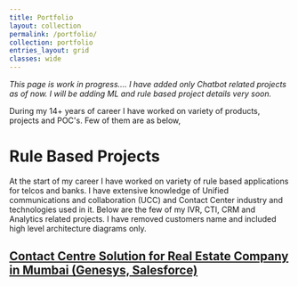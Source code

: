 ```yaml
---
title: Portfolio
layout: collection
permalink: /portfolio/
collection: portfolio
entries_layout: grid
classes: wide
---
```


*This page is work in progress.... I have added only Chatbot related projects as of now. I will be adding ML and rule based project details very soon.*

During my 14+ years of career I have worked on variety of products, projects and POC's. Few of them are as below,


# Rule Based Projects
At the start of my career I have worked on variety of rule based applications for telcos and banks. I have extensive knowledge of Unified communications and collaboration (UCC) and Contact Center industry and technologies used in it. Below are the few of my IVR, CTI, CRM and Analytics related projects. I have removed customers name and included high level architecture diagrams only.

## [Contact Centre Solution for Real Estate Company in Mumbai (Genesys, Salesforce)](https://satishgunjal.com/portfolio/200_Contact_Centre_Solution_for_Real_Estate_Company_in_Mumbai_Genesys_Salesforce/)



